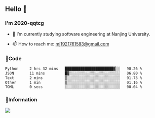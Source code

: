 ## Hello 👋


### I'm 2020-qqtcg

- 🔭 I’m currently studying software engineering at Nanjing University. 
<!-- - 🌱 I’m currently learning MLsys and -->
<!-- - 👯 I’m looking to collaborate on ... -->
<!-- - 🤔 I’m looking for help with ... -->
<!-- - 💬 Ask me about ... -->
- 📫 How to reach me: mj1921761583@gmail.com
<!-- - 😄 Pronouns: ... -->
<!-- - ⚡ Fun fact: ... -->

### 🌱Code
<!--START_SECTION:waka-->

```txt
Python     2 hrs 32 mins   ██████████████████████▓░░   90.26 %
JSON       11 mins         █▓░░░░░░░░░░░░░░░░░░░░░░░   06.80 %
Text       2 mins          ▒░░░░░░░░░░░░░░░░░░░░░░░░   01.73 %
Other      1 min           ▒░░░░░░░░░░░░░░░░░░░░░░░░   01.16 %
TOML       0 secs          ░░░░░░░░░░░░░░░░░░░░░░░░░   00.04 %
```

<!--END_SECTION:waka-->

### 💬Information
![](https://github-readme-stats.vercel.app/api?username=2020-qqtcg&theme=buefy&hide_border=false)


<!-- <div align="center"> <img src="https://github-readme-activity-graph.vercel.app/graph?username=2020-qqtcg&theme=minimal" /> </div> -->


